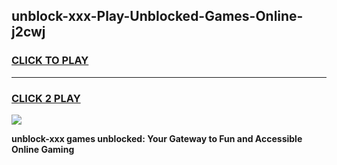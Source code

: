 
## unblock-xxx-Play-Unblocked-Games-Online-j2cwj
<h3>
<a href="https://premium76.site?title=unblock-xxx&ref=25A">CLICK TO PLAY</a></h3>
<hr>

<h3>
<a href="https://premium76.site?title=unblock-xxx&ref=25A">CLICK 2 PLAY</a>
  
</h3>

<a href="https://premium76.site?title=unblock-xxx&ref=25A"><img src="https://clearcache.store/games.png"></a>


**unblock-xxx games unblocked: Your Gateway to Fun and Accessible Online Gaming**
